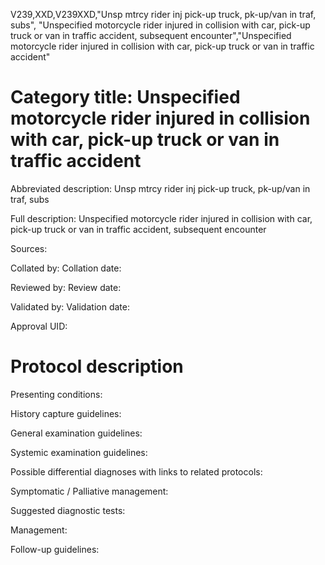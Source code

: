 V239,XXD,V239XXD,"Unsp mtrcy rider inj pick-up truck, pk-up/van in traf, subs", "Unspecified motorcycle rider injured in collision with car, pick-up truck or van in traffic accident, subsequent encounter","Unspecified motorcycle rider injured in collision with car, pick-up truck or van in traffic accident"
# Category title: Unspecified motorcycle rider injured in collision with car, pick-up truck or van in traffic accident

Abbreviated description: Unsp mtrcy rider inj pick-up truck, pk-up/van in traf, subs

Full description: Unspecified motorcycle rider injured in collision with car, pick-up truck or van in traffic accident, subsequent encounter

Sources:

Collated by:
Collation date:

Reviewed by:
Review date:

Validated by:
Validation date:

Approval UID:

# Protocol description

Presenting conditions:

History capture guidelines:

General examination guidelines:

Systemic examination guidelines:

Possible differential diagnoses with links to related protocols:

Symptomatic / Palliative management:

Suggested diagnostic tests:

Management:

Follow-up guidelines:
